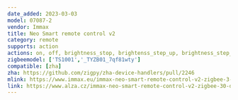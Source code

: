 ```yaml
---
date_added: 2023-03-03
model: 07087-2
vendor: Immax
title: Neo Smart remote control v2
category: remote
supports: action
actions: on, off, brightness_stop, brightenss_step_up, brightness_step_down, brightness_move_up, brightness_move_down
zigbeemodel: ['TS1001','_TYZB01_7qf81wty']
compatible: [zha]
zha: https://github.com/zigpy/zha-device-handlers/pull/2246
mlink: https://www.immax.eu/immax-neo-smart-remote-control-v2-zigbee-3-0-p10173/
link: https://www.alza.cz/immax-neo-smart-remote-control-v2-zigbee-30-d6326713.htm
---
```

